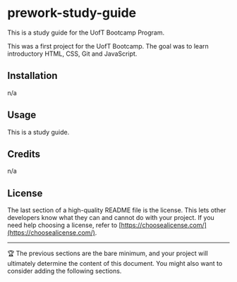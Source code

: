 # prework-study-guide
This is a study guide for the UofT Bootcamp Program. 

This was a first project for the UofT Bootcamp. The goal was to learn introductory HTML, CSS, Git and JavaScript.



## Installation

n/a

## Usage

This is a study guide.

## Credits

n/a

## License

The last section of a high-quality README file is the license. This lets other developers know what they can and cannot do with your project. If you need help choosing a license, refer to [https://choosealicense.com/](https://choosealicense.com/).

---

🏆 The previous sections are the bare minimum, and your project will ultimately determine the content of this document. You might also want to consider adding the following sections.
